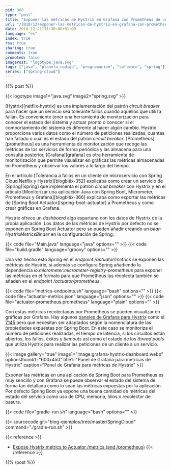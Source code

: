 ```yaml
---
pid: 368
type: "post"
title: "Exponer las métricas de Hystrix en Grafana con Prometheus de una aplicación Spring Boot"
url: "/2018/12/exponer-las-metricas-de-hystrix-en-grafana-con-prometheus-de-una-aplicacion-spring-boot/"
date: 2018-12-21T11:30:00+01:00
language: "es"
index: true
rss: true
sharing: true
comments: true
promoted: false
imagePost: "logotype:java.svg"
tags: ["java", "planeta-codigo", "programacion", "software", "spring"]
series: ["spring-cloud"]
---
```


{{% post %}}

{{< logotype image1="java.svg" image2="spring.svg"  >}}

[Hystrix][netflix-hystrix] es una implementación del patrón _circuit breaker_ para hacer que un servicio sea tolerante fallos cuando aquellos que utiliza fallan. Es conveniente tener una herramienta de monitorización para conocer el estado del sistema y actuar pronto o conocer si el comportamiento del sistema es diferente al hacer algún cambio. Hystrix proporciona varios datos como el número de peticiones realizadas, cuantas han fallado o cual es el estado del patrón _circuit breaker_. [Prometheus][prometheus] es una herramienta de monitorización que recoge las métricas de los servicios de forma periódica y las almacena para una consulta posterior, [Grafana][grafana] es otra herramienta de monitorización que permite visualizar en gráficas las métricas almacenadas en Prometheus y observar los valores a lo largo del tiempo.

En el artículo [Tolerancia a fallos en un cliente de microservicio con Spring Cloud Netflix y Hystrix][blogbitix-352] explicaba como crear un servicio de [Spring][spring] que implementa el patrón _circuit breaker_ con Hystrix y en el artículo [Monitorizar una aplicación Java con Spring Boot, Micrometer, Prometheus y Grafana][blogbitix-366] explicaba como exportar las métricas de [Spring Boot Actuator][spring-boot-actuator] a Prometheus y como crear gráficas en Grafana.

Hystrix ofrece un _dashboard_ algo espartano con los datos de Hystrix de la propia aplicación. Los datos de las métricas de Hystrix por defecto no se exponen en Spring Boot Actuator pero se pueden añadir creando un _bean_ _HystrixMetricsBinder_ en la configuración de Spring.

{{< code file="Main.java" language="java" options="" >}}
{{< code file="build.gradle" language="groovy" options="" >}}

Una vez hecho esto Spring en el _endpoint_ _/actuator/metrics_ se exponen las métricas de Hystrix, si además se configura Spring añadiendo la dependencia _io.micrometer:micrometer-registry-prometheus_ para exponer las métricas en el formato para que Prometheus las recolecta también se añaden en el _endpoint_ _/actuator/prometheus_.

{{< code file="metrics-endpoints.sh" language="bash" options="" >}}
{{< code file="actuator-metrics.json" language="json" options="" >}}
{{< code file="actuator-prometheus.prometheus" language="plain" options="" >}}

Con estas métricas recolectadas por Prometheus se pueden visualizar en gráficas por Grafana. Hay algunos [paneles de Grafana para Hystrix](https://grafana.com/dashboards?search=hystrix) como el [7145](https://grafana.com/dashboards/7145) pero que necesitan ser adaptados según la nomenclatura de las propiedades expuestas por Spring Boot. En este caso se monitoriza el número de peticiones realizadas, el tiempo de latencia, si los circuitos están abiertos, los fallos, éxitos y _tiemouts_ así como el estado de los _thread pools_ que utiliza Hystrix para realizar las peticiones de un cliente a un servicio.

{{< image
    gallery="true"
    image1="image:grafana-hystrix-dashboard.webp" optionsthumb1="600x450" title1="Panel de Grafana pàra métricas de Hystrix"
    caption="Panel de Grafana para métricas de Hystrix" >}}

Exponer las métricas en una aplicación de Spring Boot para Prometheus es muy sencillo y con Grafana se puede observar el estado del sistema de forma tan detallada como lo sean las métricas expuestas por la aplicación. Por defecto Spring Boot ya expone una buena cantidad de métricas del estado del servicio como uso de CPU, memoria, hilos o recolector de basura.

{{< code file="gradle-run.sh" language="bash" options="" >}}

{{< sourcecode git="blog-ejemplos/tree/master/SpringCloud" command="./gradle-run.sh" >}}

{{< reference >}}
* [Expose Hystrix metrics to Actuator /metrics (and /prometheus)](https://github.com/spring-cloud/spring-cloud-netflix/issues/3004)
{{< /reference >}}

{{% /post %}}
